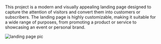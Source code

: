 This project is a modern and visually appealing landing page designed to capture the attention of visitors and convert them into customers or subscribers. The landing page is highly customizable, making it suitable for a wide range of purposes, from promoting a product or service to showcasing an event or personal brand.

![landing page pic](https://github.com/user-attachments/assets/21b557f5-e10b-492f-bd6d-44130c091cec)
